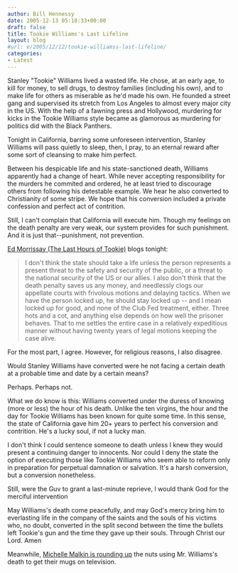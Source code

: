 ```yaml
---
author: Bill Hennessy
date: 2005-12-13 05:18:33+00:00
draft: false
title: Tookie Williams's Last Lifeline
layout: blog
#url: e/2005/12/12/tookie-williamss-last-lifeline/
categories:
- Latest
---
```


Stanley "Tookie" Williams lived a wasted life.  He chose, at an early age, to kill for money, to sell drugs, to destroy families (including his own), and to make life for others as miserable as he'd made his own.  He founded a street gang and supervised its stretch from Los Angeles to almost every major city in the US.  With the help of a fawning press and Hollywood, murdering for kicks in the Tookie Williams style became as glamorous as murdering for politics did with the Black Panthers.

Tonight in California, barring some unforeseen intervention, Stanley Williams will pass quietly to sleep, then, I pray, to an eternal reward after some sort of cleansing to make him perfect.

Between his despicable life and his state-sanctioned death, Williams apparently had a change of heart.  While never accepting responsibility for the murders he commited and ordered, he at least tried to discourage others from following his detestable example.  We hear he also converted to Christianity of some stripe.  We hope that his conversion included a private confession and perfect act of contrition.

Still, I can't complain that California will execute him.  Though my feelings on the death penalty are very weak, our system provides for such punishment.  And it is just that--punishment, not prevention.

[Ed Morrissay (The Last Hours of Tookie)](https://www.captainsquartersblog.com/mt/archives/005935.php) blogs tonight:



> I don't think the state should take a life unless the person represents a present threat to the safety and security of the public, or a threat to the national security of the US or our allies. I also don't think that the death penalty saves us any money, and needlessly clogs our appellate courts with frivolous motions and delaying tactics. When we have the person locked up, he should stay locked up -- and I mean locked up for good, and none of the Club Fed treatment, either. Three hots and a cot, and anything else depends on how well the prisoner behaves. That to me settles the entire case in a relatively expeditious manner without having twenty years of legal motions keeping the case alive.



For the most part, I agree.  However, for religious reasons, I also disagree.

Would Stanley Williams have converted were he not facing a certain death at a probable time and date by a certain means?

Perhaps.  Perhaps not.

What we do know is this:  Williams converted under the duress of knowing (more or less) the hour of his death.  Unlike the ten virgins, the hour and the day for Tookie Williams has been known for quite some time.  In this sense, the state of California gave him 20+ years to perfect his conversion and contrition.  He's a lucky soul, if not a lucky man.

I don't think I could sentence someone to death unless I knew they would present a continuing danger to innocents.  Nor could I deny the state the option of executing those like Tookie Williams who seem able to reform only in preparation for perpetual damnation or salvation.  It's a harsh conversion, but a conversion nonetheless.

Still, were the Guv to grant a last-minute reprieve, I would thank God for the merciful intervention

May Williams's death come peacefully, and may God's mercy bring him to everlasting life in the company of the saints and the souls of his victims who, no doubt, converted in the split second between the time the bullets left Tookie's gun and the time they gave up their souls. Through Christ our Lord.  Amen


Meanwhile, [Michelle Malkin is rounding up](https://michellemalkin.com/archives/004060.htm) the nuts using Mr. Williams's death to get their mugs on television.
